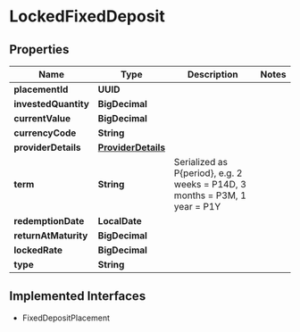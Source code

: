 

# LockedFixedDeposit


## Properties

| Name | Type | Description | Notes |
|------------ | ------------- | ------------- | -------------|
|**placementId** | **UUID** |  |  |
|**investedQuantity** | **BigDecimal** |  |  |
|**currentValue** | **BigDecimal** |  |  |
|**currencyCode** | **String** |  |  |
|**providerDetails** | [**ProviderDetails**](ProviderDetails.md) |  |  |
|**term** | **String** | Serialized as P{period}, e.g. 2 weeks &#x3D; P14D, 3 months &#x3D; P3M, 1 year &#x3D; P1Y |  |
|**redemptionDate** | **LocalDate** |  |  |
|**returnAtMaturity** | **BigDecimal** |  |  |
|**lockedRate** | **BigDecimal** |  |  |
|**type** | **String** |  |  |


## Implemented Interfaces

* FixedDepositPlacement


